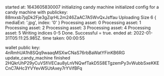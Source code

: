started at: 1643605830007
initializing candy machine
initialized config for a candy machine with publickey: 88mxsb7jqDk2Fje3gZqrHL2m246ZaAC7A5WvQxJsffau
Uploading Size 6 { mediaExt: '.jpg', index: '0' }
Processing asset: 0
Processing asset: 1
Processing asset: 2
Processing asset: 3
Processing asset: 4
Processing asset: 5
Writing indices 0-5
Done. Successful = true.
ended at: 2022-01-31T05:11:25.985Z. time taken: 00:00:55


wallet public key: 4nRmhUA1h8SQq9waaqMSXwCNaS76rbBaWatYFinKB6RG
update_candy_machine finished 2HQkrUhP29yCuVSfiVECau8yLnVNQwfTakD5S8ETgzemPy3vWubbSxeKKECnC7AHc3YVYevW5UtAxey7rYVifBFq